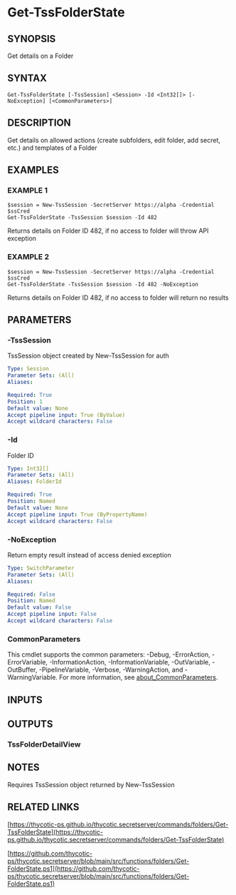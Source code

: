 # Get-TssFolderState

## SYNOPSIS
Get details on a Folder

## SYNTAX

```
Get-TssFolderState [-TssSession] <Session> -Id <Int32[]> [-NoException] [<CommonParameters>]
```

## DESCRIPTION
Get details on allowed actions (create subfolders, edit folder, add secret, etc.) and templates of a Folder

## EXAMPLES

### EXAMPLE 1
```
$session = New-TssSession -SecretServer https://alpha -Credential $ssCred
Get-TssFolderState -TssSession $session -Id 482
```

Returns details on Folder ID 482, if no access to folder will throw API exception

### EXAMPLE 2
```
$session = New-TssSession -SecretServer https://alpha -Credential $ssCred
Get-TssFolderState -TssSession $session -Id 482 -NoException
```

Returns details on Folder ID 482, if no access to folder will return no results

## PARAMETERS

### -TssSession
TssSession object created by New-TssSession for auth

```yaml
Type: Session
Parameter Sets: (All)
Aliases:

Required: True
Position: 1
Default value: None
Accept pipeline input: True (ByValue)
Accept wildcard characters: False
```

### -Id
Folder ID

```yaml
Type: Int32[]
Parameter Sets: (All)
Aliases: FolderId

Required: True
Position: Named
Default value: None
Accept pipeline input: True (ByPropertyName)
Accept wildcard characters: False
```

### -NoException
Return empty result instead of access denied exception

```yaml
Type: SwitchParameter
Parameter Sets: (All)
Aliases:

Required: False
Position: Named
Default value: False
Accept pipeline input: False
Accept wildcard characters: False
```

### CommonParameters
This cmdlet supports the common parameters: -Debug, -ErrorAction, -ErrorVariable, -InformationAction, -InformationVariable, -OutVariable, -OutBuffer, -PipelineVariable, -Verbose, -WarningAction, and -WarningVariable. For more information, see [about_CommonParameters](http://go.microsoft.com/fwlink/?LinkID=113216).

## INPUTS

## OUTPUTS

### TssFolderDetailView
## NOTES
Requires TssSession object returned by New-TssSession

## RELATED LINKS

[https://thycotic-ps.github.io/thycotic.secretserver/commands/folders/Get-TssFolderState](https://thycotic-ps.github.io/thycotic.secretserver/commands/folders/Get-TssFolderState)

[https://github.com/thycotic-ps/thycotic.secretserver/blob/main/src/functions/folders/Get-FolderState.ps1](https://github.com/thycotic-ps/thycotic.secretserver/blob/main/src/functions/folders/Get-FolderState.ps1)

